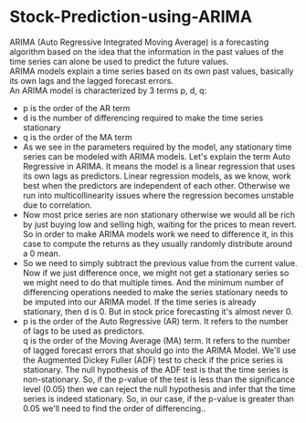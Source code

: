 # Stock-Prediction-using-ARIMA<br>
ARIMA (Auto Regressive Integrated Moving Average) is a forecasting algorithm based on the idea that the information in the past values of the time series can alone be used to predict the future values.<br>
ARIMA models explain a time series based on its own past values, basically its own lags and the lagged forecast errors. <br> An ARIMA model is characterized by 3 terms p, d, q:<br> 
- p is the order of the AR term <br>
- d is the number of differencing required to make the time series stationary<br>
- q is the order of the MA term  <br>
-  As we see in the parameters required by the model, any stationary time series can be modeled with ARIMA models.  Let's explain the term Auto Regressive in ARIMA. It means the model is a linear regression that uses its own lags as predictors. Linear regression models, as we know, work best when the predictors are independent of each other. Otherwise we run into multicollinearity issues where the regression becomes unstable due to correlation. <br>
-   Now most price series are non stationary otherwise we would all be rich by just buying low and selling high, waiting for the prices to mean revert. So in order to make ARIMA models work we need to difference it, in this case to compute the returns as they usually randomly distribute around a 0 mean.  <br>
-  So we need to simply subtract the previous value from the current value. Now if we just difference once, we might not get a stationary series so we might need to do that multiple times.   And the minimum number of differencing operations needed to make the series stationary needs to be imputed into our ARIMA model. If the time series is already stationary, then d is 0. But in stock price forecasting it's almost never 0. <br>
-   p is the order of the Auto Regressive (AR) term. It refers to the number of lags to be used as predictors. <br> q is the order of the Moving Average (MA) term. It refers to the number of lagged forecast errors that should go into the ARIMA Model.  We'll use the Augmented Dickey Fuller (ADF) test to check if the price series is stationary.  The null hypothesis of the ADF test is that the time series is non-stationary. So, if the p-value of the test is less than the significance level (0.05) then we can reject the null hypothesis and infer that the time series is indeed stationary.  So, in our case, if the p-value is greater than 0.05 we'll need to find the order of differencing..

